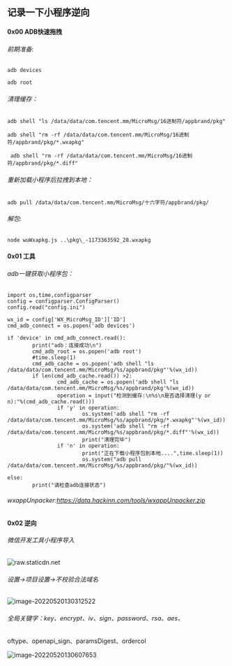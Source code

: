 ## 记录一下小程序逆向

#### 0x00 ADB快速拖拽

###### 前期准备:

`adb devices`

`adb root`

###### 清理缓存：

`adb shell "ls /data/data/com.tencent.mm/MicroMsg/16进制符/appbrand/pkg"`

`adb shell "rm -rf /data/data/com.tencent.mm/MicroMsg/16进制符/appbrand/pkg/*.wxapkg"`

` adb shell "rm -rf /data/data/com.tencent.mm/MicroMsg/16进制符/appbrand/pkg/*.diff"`

###### 重新加载小程序后拉拽到本地：

`adb pull /data/data/com.tencent.mm/MicroMsg/十六字符/appbrand/pkg/`

###### 解包:

`node wuWxapkg.js ..\pkg\_-1173363592_28.wxapkg`



#### 0x01 工具

###### adb一键获取小程序包：

```
import os,time,configparser
config = configparser.ConfigParser()
config.read("config.ini")

wx_id = config['WX_MicroMsg_ID']['ID']
cmd_adb_connect = os.popen('adb devices')

if 'device' in cmd_adb_connect.read():
        print("adb：连接成功\n")
        cmd_adb_root = os.popen('adb root')
        #time.sleep(1)
        cmd_adb_cache = os.popen('adb shell "ls /data/data/com.tencent.mm/MicroMsg/%s/appbrand/pkg"'%(wx_id))
        if len(cmd_adb_cache.read()) >2:
                cmd_adb_cache = os.popen('adb shell "ls /data/data/com.tencent.mm/MicroMsg/%s/appbrand/pkg'%(wx_id))
                operation = input("检测到缓存:\n%s\n是否选择清理(y or n):"%(cmd_adb_cache.read()))
                if 'y' in operation:
                        os.system('adb shell "rm -rf /data/data/com.tencent.mm/MicroMsg/%s/appbrand/pkg/*.wxapkg"'%(wx_id))
                        os.system('adb shell "rm -rf /data/data/com.tencent.mm/MicroMsg/%s/appbrand/pkg/*.diff"'%(wx_id))
                        print("清理完毕")
                if 'n' in operation:
                        print("正在下载小程序包到本地....",time.sleep(1))
                        os.system("adb pull /data/data/com.tencent.mm/MicroMsg/%s/appbrand/pkg/"%(wx_id))

else:
        print("请检查adb连接状态")
```

###### wxappUnpacker:https://data.hackinn.com/tools/wxappUnpacker.zip

#### 0x02 逆向

###### 微信开发工具小程序导入

![raw.staticdn.net](https://raw.staticdn.net/ShmilyChris/wiki/main/image-20220520130215144.png)

###### 设置->项目设置->不校验合法域名

![image-20220520130312522](https://raw.staticdn.net/ShmilyChris/wiki/main/image-20220520130312522.png)

###### 全局关键字：key、encrypt、iv、sign、password、rsa、aes、
oftype、openapi_sign、paramsDigest、ordercol

![image-20220520130607653](https://raw.staticdn.net/ShmilyChris/wiki/main/image-20220520130607653.png)
